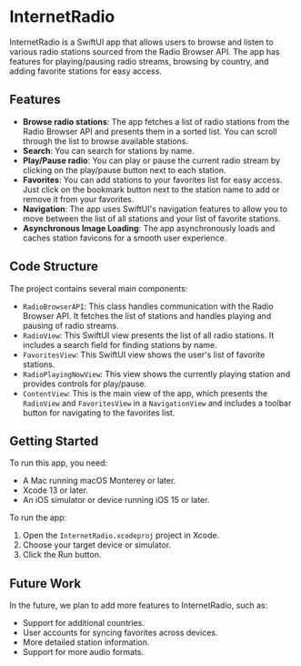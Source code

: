 # InternetRadio

InternetRadio is a SwiftUI app that allows users to browse and listen to various radio stations sourced from the Radio Browser API. The app has features for playing/pausing radio streams, browsing by country, and adding favorite stations for easy access.

## Features

- **Browse radio stations**: The app fetches a list of radio stations from the Radio Browser API and presents them in a sorted list. You can scroll through the list to browse available stations.
- **Search**: You can search for stations by name.
- **Play/Pause radio**: You can play or pause the current radio stream by clicking on the play/pause button next to each station.
- **Favorites**: You can add stations to your favorites list for easy access. Just click on the bookmark button next to the station name to add or remove it from your favorites.
- **Navigation**: The app uses SwiftUI's navigation features to allow you to move between the list of all stations and your list of favorite stations.
- **Asynchronous Image Loading**: The app asynchronously loads and caches station favicons for a smooth user experience.

## Code Structure

The project contains several main components:

- `RadioBrowserAPI`: This class handles communication with the Radio Browser API. It fetches the list of stations and handles playing and pausing of radio streams.
- `RadioView`: This SwiftUI view presents the list of all radio stations. It includes a search field for finding stations by name.
- `FavoritesView`: This SwiftUI view shows the user's list of favorite stations.
- `RadioPlayingNowView`: This view shows the currently playing station and provides controls for play/pause.
- `ContentView`: This is the main view of the app, which presents the `RadioView` and `FavoritesView` in a `NavigationView` and includes a toolbar button for navigating to the favorites list.

## Getting Started

To run this app, you need:

- A Mac running macOS Monterey or later.
- Xcode 13 or later.
- An iOS simulator or device running iOS 15 or later.

To run the app:

1. Open the `InternetRadio.xcodeproj` project in Xcode.
2. Choose your target device or simulator.
3. Click the Run button.

## Future Work

In the future, we plan to add more features to InternetRadio, such as:

- Support for additional countries.
- User accounts for syncing favorites across devices.
- More detailed station information.
- Support for more audio formats.

